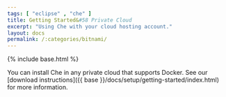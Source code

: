 ```yaml
---
tags: [ "eclipse" , "che" ]
title: Getting Started&#58 Private Cloud
excerpt: "Using Che with your cloud hosting account."
layout: docs
permalink: /:categories/bitnami/
---
```

{% include base.html %}

You can install Che in any private cloud that supports Docker. See our [download instructions]({{ base }}/docs/setup/getting-started/index.html) for more information.
